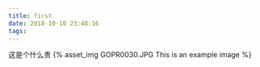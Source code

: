 ```yaml
---
title: first
date: 2018-10-10 23:48:16
tags:
---
```

这是个什么贵 {% asset_img  GOPR0030.JPG This is an example image %}

